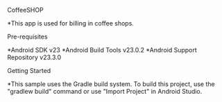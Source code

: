 CoffeeSHOP

*This app is used for billing in coffee shops.

Pre-requisites

*Android SDK v23
*Android Build Tools v23.0.2
*Android Support Repository v23.3.0

Getting Started

*This sample uses the Gradle build system. To build this project, use the "gradlew build" command or use "Import Project" in Android Studio.
